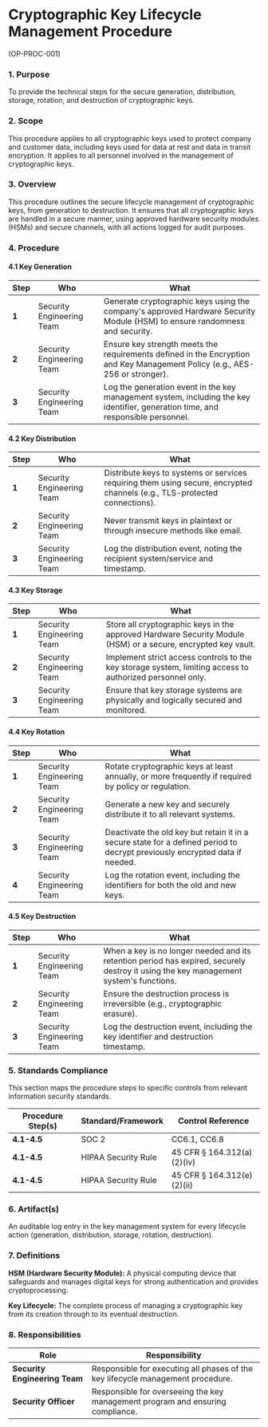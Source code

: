 # Cryptographic Key Lifecycle Management Procedure
(OP-PROC-001)

### 1. Purpose

To provide the technical steps for the secure generation, distribution, storage, rotation, and destruction of cryptographic keys.

### 2. Scope

This procedure applies to all cryptographic keys used to protect company and customer data, including keys used for data at rest and data in transit encryption. It applies to all personnel involved in the management of cryptographic keys.

### 3. Overview

This procedure outlines the secure lifecycle management of cryptographic keys, from generation to destruction. It ensures that all cryptographic keys are handled in a secure manner, using approved hardware security modules (HSMs) and secure channels, with all actions logged for audit purposes.

### 4. Procedure

#### 4.1 Key Generation

| **Step** | **Who**                      | **What**                                                                                                                              |
| -------- | ---------------------------- | ------------------------------------------------------------------------------------------------------------------------------------- |
| **1**    | Security Engineering Team    | Generate cryptographic keys using the company's approved Hardware Security Module (HSM) to ensure randomness and security.            |
| **2**    | Security Engineering Team    | Ensure key strength meets the requirements defined in the Encryption and Key Management Policy (e.g., AES-256 or stronger).           |
| **3**    | Security Engineering Team    | Log the generation event in the key management system, including the key identifier, generation time, and responsible personnel.      |

#### 4.2 Key Distribution

| **Step** | **Who**                      | **What**                                                                                                                              |
| -------- | ---------------------------- | ------------------------------------------------------------------------------------------------------------------------------------- |
| **1**    | Security Engineering Team    | Distribute keys to systems or services requiring them using secure, encrypted channels (e.g., TLS-protected connections).             |
| **2**    | Security Engineering Team    | Never transmit keys in plaintext or through insecure methods like email.                                                              |
| **3**    | Security Engineering Team    | Log the distribution event, noting the recipient system/service and timestamp.                                                        |

#### 4.3 Key Storage

| **Step** | **Who**                      | **What**                                                                                                                              |
| -------- | ---------------------------- | ------------------------------------------------------------------------------------------------------------------------------------- |
| **1**    | Security Engineering Team    | Store all cryptographic keys in the approved Hardware Security Module (HSM) or a secure, encrypted key vault.                           |
| **2**    | Security Engineering Team    | Implement strict access controls to the key storage system, limiting access to authorized personnel only.                               |
| **3**    | Security Engineering Team    | Ensure that key storage systems are physically and logically secured and monitored.                                                   |

#### 4.4 Key Rotation

| **Step** | **Who**                      | **What**                                                                                                                              |
| -------- | ---------------------------- | ------------------------------------------------------------------------------------------------------------------------------------- |
| **1**    | Security Engineering Team    | Rotate cryptographic keys at least annually, or more frequently if required by policy or regulation.                                  |
| **2**    | Security Engineering Team    | Generate a new key and securely distribute it to all relevant systems.                                                                |
| **3**    | Security Engineering Team    | Deactivate the old key but retain it in a secure state for a defined period to decrypt previously encrypted data if needed.             |
| **4**    | Security Engineering Team    | Log the rotation event, including the identifiers for both the old and new keys.                                                      |

#### 4.5 Key Destruction

| **Step** | **Who**                      | **What**                                                                                                                              |
| -------- | ---------------------------- | ------------------------------------------------------------------------------------------------------------------------------------- |
| **1**    | Security Engineering Team    | When a key is no longer needed and its retention period has expired, securely destroy it using the key management system's functions. |
| **2**    | Security Engineering Team    | Ensure the destruction process is irreversible (e.g., cryptographic erasure).                                                         |
| **3**    | Security Engineering Team    | Log the destruction event, including the key identifier and destruction timestamp.                                                    |

### 5. Standards Compliance

This section maps the procedure steps to specific controls from relevant information security standards.

| **Procedure Step(s)** | **Standard/Framework**     | **Control Reference**        |
| --------------------- | -------------------------- | ---------------------------- |
| **4.1-4.5**           | SOC 2                      | CC6.1, CC6.8                 |
| **4.1-4.5**           | HIPAA Security Rule        | 45 CFR § 164.312(a)(2)(iv)   |
| **4.1-4.5**           | HIPAA Security Rule        | 45 CFR § 164.312(e)(2)(ii)   |

### 6. Artifact(s)

An auditable log entry in the key management system for every lifecycle action (generation, distribution, storage, rotation, destruction).

### 7. Definitions

**HSM (Hardware Security Module):** A physical computing device that safeguards and manages digital keys for strong authentication and provides cryptoprocessing.

**Key Lifecycle:** The complete process of managing a cryptographic key from its creation through to its eventual destruction.

### 8. Responsibilities

| **Role**                  | **Responsibility**                                                              |
| ------------------------- | ------------------------------------------------------------------------------- |
| **Security Engineering Team** | Responsible for executing all phases of the key lifecycle management procedure. |
| **Security Officer**      | Responsible for overseeing the key management program and ensuring compliance.  |

